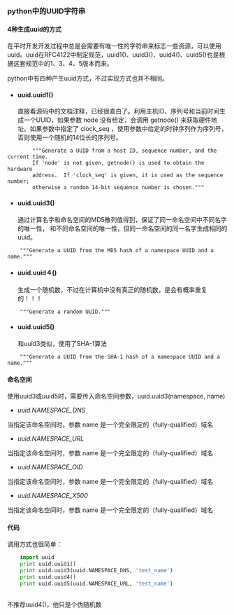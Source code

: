 ### python中的UUID字符串

#### 4种生成uuid的方式
在平时开发开发过程中总是会需要有唯一性的字符串来标志一些资源，可以使用uuid。uuid在RFC4122中制定规范，uuid1()、uuid3()、uuid4()、uuid5()也是根据这套规范中的1、3、4、5版本而来。

python中有四种产生uuid方式，不过实现方式也并不相同。

* #### uuid.uuid1()

    直接看源码中的文档注释，已经很直白了。利用主机ID、序列号和当前时间生成一个UUID，如果参数 node 没有给定，会调用 getnode() 来获取硬件地址。如果参数中指定了 clock_seq ，使用参数中给定的时钟序列作为序列号，否则使用一个随机的14位长的序列号。

```
        """Generate a UUID from a host ID, sequence number, and the current time.
        If 'node' is not given, getnode() is used to obtain the hardware
        address.  If 'clock_seq' is given, it is used as the sequence number;
        otherwise a random 14-bit sequence number is chosen."""

```

* #### uuid.uuid3()
    通过计算名字和命名空间的MD5散列值得到，保证了同一命名空间中不同名字的唯一性，
                和不同命名空间的唯一性，但同一命名空间的同一名字生成相同的uuid。 
 
```
    """Generate a UUID from the MD5 hash of a namespace UUID and a name."""
```

* #### uuid.uuid４()
    生成一个随机数，不过在计算机中没有真正的随机数，是会有概率重复的！！！
     
```
    """Generate a random UUID."""
```

* #### uuid.uuid5()
    和uuid3类似，使用了SHA-1算法
 
```
    """Generate a UUID from the SHA-1 hash of a namespace UUID and a name."""
```

#### 命名空间

使用uuid3或uuid5时，需要传入命名空间参数，uuid.uuid3(namespace, name)

* *uuid.NAMESPACE_DNS*

当指定该命名空间时，参数 name 是一个完全限定的（fully-qualified）域名

* *uuid.NAMESPACE_URL*

当指定该命名空间时，参数 name 是一个完全限定的（fully-qualified）域名

* *uuid.NAMESPACE_OID*

当指定该命名空间时，参数 name 是一个完全限定的（fully-qualified）域名

* *uuid.NAMESPACE_X500*

当指定该命名空间时，参数 name 是一个完全限定的（fully-qualified）域名

#### 代码
调用方式也很简单：
```python
    import uuid
    print uuid.uuid1()
    print uuid.uuid3(uuid.NAMESPACE_DNS, 'test_name')
    print uuid.uuid4()
    print uuid.uuid5(uuid.NAMESPACE_URL, 'test_name')
        
```
不推荐uuid4()，他只是个伪随机数
















 